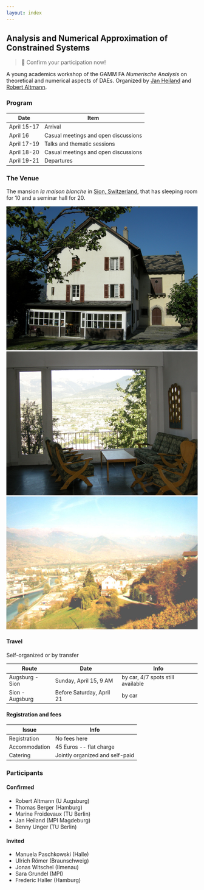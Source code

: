 ```yaml
---
layout: index
---
```



Analysis and Numerical Approximation of Constrained Systems
-----

> :rocket: Confirm your participation now!

A young academics workshop of the GAMM FA *Numerische Analysis* on theoretical and numerical aspects of DAEs. Organized by <a href="http://www.mpi-magdeburg.mpg.de/person/29457/822630" target="_blank">Jan Heiland</a> and <a href="http://www.math.uni-augsburg.de/prof/lam/Mitarbeiter/robert_altmann/" target="_blank">Robert Altmann</a>.

### Program

| Date | Item |
| ------- | ------ |
| April 15-17 | Arrival |
| April 16 | Casual meetings and open discussions |
| April 17-19 | Talks and thematic sessions |
| April 18-20 | Casual meetings and open discussions |
| April 19-21 | Departures |

### The Venue

The mansion *la maison blanche* in <a href="http://www.openstreetmap.org/way/237002942" target="_blank">Sion, Switzerland</a>, that has sleeping room for 10 and a seminar hall for 20.

![The townhouse](files/maison_blanche.JPG)
![View from the lobby](files/maison_blanche_panorama.JPG)
![Old view of Sion and the townhouse](files/sion.JPG)

#### Travel

Self-organized or by transfer 

| Route | Date | Info |
| ------- | --- | --- |
| Augsburg - Sion | Sunday, April 15, 9 AM | by car, 4/7 spots still available |
| Sion - Augsburg | Before Saturday, April 21 | by car  |

#### Registration and fees

| Issue | Info |
| ------- | ------ |
| Registration | No fees here |
| Accommodation | 45 Euros -- flat charge |
| Catering | Jointly organized and self-paid |

### Participants

#### Confirmed

 - Robert Altmann (U Augsburg)
 - Thomas Berger (Hamburg)
 - Marine Froidevaux (TU Berlin)
 - Jan Heiland (MPI Magdeburg)
 - Benny Unger (TU Berlin)

#### Invited

 - Manuela Paschkowski (Halle)
 - Ulrich R&ouml;mer (Braunschweig)
 - Jonas Witschel (Ilmenau)
 - Sara Grundel (MPI)
 - Frederic Haller (Hamburg)
